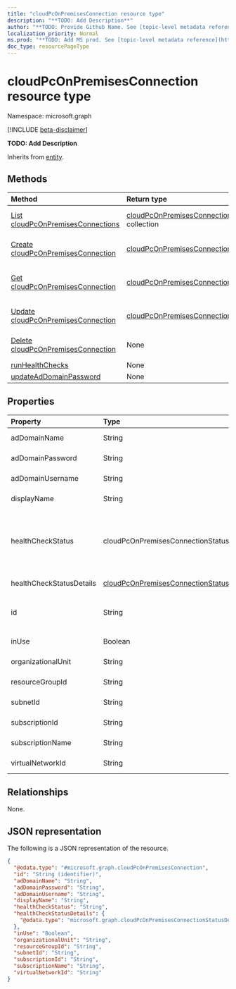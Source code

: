 ```yaml
---
title: "cloudPcOnPremisesConnection resource type"
description: "**TODO: Add Description**"
author: "**TODO: Provide Github Name. See [topic-level metadata reference](https://msgo.azurewebsites.net/add/document/guidelines/metadata.html#topic-level-metadata)**"
localization_priority: Normal
ms.prod: "**TODO: Add MS prod. See [topic-level metadata reference](https://msgo.azurewebsites.net/add/document/guidelines/metadata.html#topic-level-metadata)**"
doc_type: resourcePageType
---
```


# cloudPcOnPremisesConnection resource type

Namespace: microsoft.graph

[!INCLUDE [beta-disclaimer](../../includes/beta-disclaimer.md)]

**TODO: Add Description**


Inherits from [entity](../resources/entity.md).

## Methods
|Method|Return type|Description|
|:---|:---|:---|
|[List cloudPcOnPremisesConnections](../api/cloudpconpremisesconnection-list.md)|[cloudPcOnPremisesConnection](../resources/cloudpconpremisesconnection.md) collection|Get a list of the [cloudPcOnPremisesConnection](../resources/cloudpconpremisesconnection.md) objects and their properties.|
|[Create cloudPcOnPremisesConnection](../api/cloudpconpremisesconnection-create.md)|[cloudPcOnPremisesConnection](../resources/cloudpconpremisesconnection.md)|Create a new [cloudPcOnPremisesConnection](../resources/cloudpconpremisesconnection.md) object.|
|[Get cloudPcOnPremisesConnection](../api/cloudpconpremisesconnection-get.md)|[cloudPcOnPremisesConnection](../resources/cloudpconpremisesconnection.md)|Read the properties and relationships of a [cloudPcOnPremisesConnection](../resources/cloudpconpremisesconnection.md) object.|
|[Update cloudPcOnPremisesConnection](../api/cloudpconpremisesconnection-update.md)|[cloudPcOnPremisesConnection](../resources/cloudpconpremisesconnection.md)|Update the properties of a [cloudPcOnPremisesConnection](../resources/cloudpconpremisesconnection.md) object.|
|[Delete cloudPcOnPremisesConnection](../api/cloudpconpremisesconnection-delete.md)|None|Deletes a [cloudPcOnPremisesConnection](../resources/cloudpconpremisesconnection.md) object.|
|[runHealthChecks](../api/cloudpconpremisesconnection-runhealthchecks.md)|None|**TODO: Add Description**|
|[updateAdDomainPassword](../api/cloudpconpremisesconnection-updateaddomainpassword.md)|None|**TODO: Add Description**|

## Properties
|Property|Type|Description|
|:---|:---|:---|
|adDomainName|String|**TODO: Add Description**|
|adDomainPassword|String|**TODO: Add Description**|
|adDomainUsername|String|**TODO: Add Description**|
|displayName|String|**TODO: Add Description**|
|healthCheckStatus|cloudPcOnPremisesConnectionStatus|**TODO: Add Description**. Possible values are: `pending`, `running`, `passed`, `failed`, `warning`, `unknownFutureValue`.|
|healthCheckStatusDetails|[cloudPcOnPremisesConnectionStatusDetails](../resources/cloudpconpremisesconnectionstatusdetails.md)|**TODO: Add Description**|
|id|String|**TODO: Add Description** Inherited from [entity](../resources/entity.md).|
|inUse|Boolean|**TODO: Add Description**|
|organizationalUnit|String|**TODO: Add Description**|
|resourceGroupId|String|**TODO: Add Description**|
|subnetId|String|**TODO: Add Description**|
|subscriptionId|String|**TODO: Add Description**|
|subscriptionName|String|**TODO: Add Description**|
|virtualNetworkId|String|**TODO: Add Description**|

## Relationships
None.

## JSON representation
The following is a JSON representation of the resource.
<!-- {
  "blockType": "resource",
  "keyProperty": "id",
  "@odata.type": "microsoft.graph.cloudPcOnPremisesConnection",
  "baseType": "microsoft.graph.entity",
  "openType": false
}
-->
``` json
{
  "@odata.type": "#microsoft.graph.cloudPcOnPremisesConnection",
  "id": "String (identifier)",
  "adDomainName": "String",
  "adDomainPassword": "String",
  "adDomainUsername": "String",
  "displayName": "String",
  "healthCheckStatus": "String",
  "healthCheckStatusDetails": {
    "@odata.type": "microsoft.graph.cloudPcOnPremisesConnectionStatusDetails"
  },
  "inUse": "Boolean",
  "organizationalUnit": "String",
  "resourceGroupId": "String",
  "subnetId": "String",
  "subscriptionId": "String",
  "subscriptionName": "String",
  "virtualNetworkId": "String"
}
```

